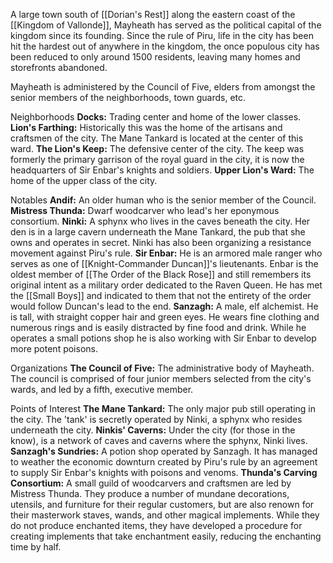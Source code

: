 A large town south of [[Dorian's Rest]] along the eastern coast of the [[Kingdom of Vallonde]], Mayheath has served as the political capital of the kingdom since its founding. Since the rule of Piru, life in the city has been hit the hardest out of anywhere in the kingdom, the once populous city has been reduced to only around 1500 residents, leaving many homes and storefronts abandoned. 

Mayheath is administered by the Council of Five, elders from amongst the senior members of the neighborhoods, town guards, etc. 

Neighborhoods
	**Docks:** Trading center and home of the lower classes. 
	**Lion's Farthing:** Historically this was the home of the artisans and craftsmen of the city. The Mane Tankard is located at the center of this ward. 
	**The Lion's Keep:** The defensive center of the city. The keep was formerly the primary garrison of the royal guard in the city, it is now the headquarters of Sir Enbar's knights and soldiers. 
	**Upper Lion's Ward:** The home of the upper class of the city. 
	
Notables
	**Andif:** An older human who is the senior member of the Council. 
	**Mistress Thunda:** Dwarf woodcarver who lead's her eponymous consortium. 
	**Ninki:** A sphynx who lives in the caves beneath the city. Her den is in a large cavern underneath the Mane Tankard, the pub that she owns and operates in secret. Ninki has also been organizing a resistance movement against Piru's rule. 
	**Sir Enbar:** He is an armored male ranger who serves as one of [[Knight-Commander Duncan]]'s lieutenants. Enbar is the oldest member of [[The Order of the Black Rose]] and still remembers its original intent as a military order dedicated to the Raven Queen. He has met the [[Small Boys]] and indicated to them that not the entirety of the order would follow Duncan's lead to the end. 
	**Sanzagh:** A male, elf alchemist. He is tall, with straight copper hair and green eyes. He wears fine clothing and numerous rings and is easily distracted by fine food and drink. While he operates a small potions shop he is also working with Sir Enbar to develop more potent poisons.
	
Organizations
	**The Council of Five:** The administrative body of Mayheath. The council is comprised of four junior members selected from the city's wards, and led by a fifth, executive member. 
	
Points of Interest
	**The Mane Tankard:** The only major pub still operating in the city. The 'tank' is secretly operated by Ninki, a sphynx who resides underneath the city. 
	**Ninkis' Caverns:** Under the city (for those in the know), is a network of caves and caverns where the sphynx, Ninki lives. 
	**Sanzagh's Sundries:** A potion shop operated by Sanzagh. It has managed to weather the economic downturn created by Piru's rule by an agreement to supply Sir Enbar's knights with poisons and venoms. 
	**Thunda's Carving Consortium:** A small guild of woodcarvers and craftsmen are led by Mistress Thunda. They produce a number of mundane decorations, utensils, and furniture for their regular customers, but are also renown for their masterwork staves, wands, and other magical implements. While they do not produce enchanted items, they have developed a procedure for creating implements that take enchantment easily, reducing the enchanting time by half. 
